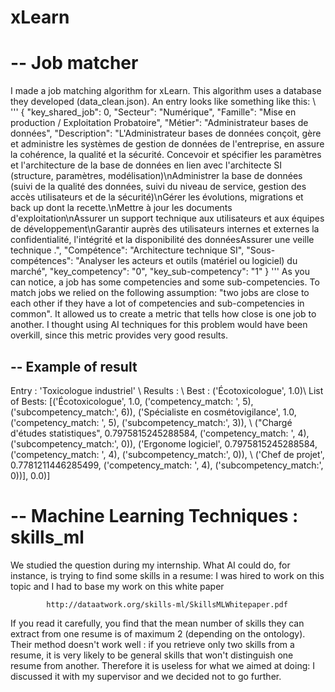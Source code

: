 # xLearn
# -- Job matcher

I made a job matching algorithm for xLearn. 
This algorithm uses a database they developed (data_clean.json).
An entry looks like something like this: \\
'''
{
  "key_shared_job": 0,
  "Secteur": "Numérique",
  "Famille": "Mise en production / Exploitation Probatoire",
  "Métier": "Administrateur bases de données",
  "Description": "L'Administrateur bases de données conçoit, gère et administre les systèmes de gestion de données de l'entreprise, en assure la cohérence, la qualité et la sécurité. Concevoir et spécifier les paramètres et l'architecture de la base de données en lien avec l'architecte SI (structure, paramètres, modélisation)\nAdministrer la base de données (suivi de la qualité des données, suivi du niveau de service, gestion des accès utilisateurs et de la sécurité)\nGérer les évolutions, migrations et back up dont la recette.\nMettre à jour les documents d'exploitation\nAssurer un support technique aux utilisateurs et aux équipes de développement\nGarantir auprès des utilisateurs internes et externes la confidentialité, l'intégrité et la disponibilité des donnéesAssurer une veille technique .",
  "Compétence": "Architecture technique SI",
  "Sous-compétences": "Analyser les acteurs et outils (matériel ou logiciel) du marché",
  "key_competency": "0",
  "key_sub-competency": "1"
}
'''
As you can notice, a job has some competencies and some sub-competencies.
To match jobs we relied on the following assumption: "two jobs are close to each other if they have a lot of competencies and sub-competencies in common".
It allowed us to create a metric that tells how close is one job to another. I thought using AI techniques for this problem would have been overkill, since this metric provides very good results.

## -- Example of result

Entry : 'Toxicologue industriel' \\
Results : \\
Best : ('Écotoxicologue', 1.0)\\
List of Bests: [('Écotoxicologue', 1.0, ('competency_match: ', 5), ('subcompetency_match:', 6)), ('Spécialiste en cosmétovigilance', 1.0, ('competency_match: ', 5), ('subcompetency_match:', 3)), \\
("Chargé d'études statistiques", 0.7975815245288584, ('competency_match: ', 4), ('subcompetency_match:', 0)), ('Ergonome logiciel', 0.7975815245288584, ('competency_match: ', 4), ('subcompetency_match:', 0)), \\
('Chef de projet', 0.7781211446285499, ('competency_match: ', 4), ('subcompetency_match:', 0))], 0.0)]

# -- Machine Learning Techniques : skills_ml

We studied the question during my internship. What AI could do, for instance, is trying to find some skills in a resume:  I was hired to work on this topic and I had to base my work on 
this white paper 		

			http://dataatwork.org/skills-ml/SkillsMLWhitepaper.pdf 

If you read it carefully, you find that the mean number of skills they can extract from one resume is of maximum 2 (depending on the ontology).
Their method doesn't work well : if you retrieve only two skills from a resume, it is very likely to be general skills that won't distinguish one resume from another. 
Therefore it is useless for what we aimed at doing: I discussed it with my supervisor and we decided not to go further.
